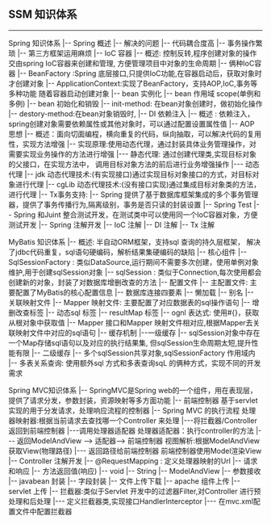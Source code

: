 ## SSM 知识体系
---

Spring 知识体系
  |-- Spring 概述
      |-- 解决的问题
          |-- 代码耦合度高
          |-- 事务操作繁琐
          |-- 第三方框架运用麻烦
  |-- IoC 容器
      |-- 概述: 控制反转,程序创建对象的操作交由spring IoC容器来创建和管理,
      方便管理项目中对象的生命周期
      |-- 俩种IoC容器
          |-- BeanFactory :Spring 底层接口,只提供IoC功能,在容器启动后，获取对象时才创建对象
          |-- ApplicationContext:实现了BeanFactory，支持AOP,IoC,事务等多种功能
                随着容器启动创建对象
      |-- bean 实例化
      |-- bean 作用域 scope(单例和多例)
      |-- bean 初始化和销毁
          |-- init-method: 在bean对象创建时，做初始化操作
          |-- destory-method:在bean对象销毁时,
  |-- DI 依赖注入
      |-- 概述 : 依赖注入，spring创建对象需要依赖属性或其他对象时，可以通过配置设置属性值
  |-- AOP 思想
      |-- 概述：面向切面编程，横向重复的代码，纵向抽取，可以解决代码的复用性，实现方法增强
      |-- 实现原理:使用动态代理，通过封装具体业务管理操作，对需要实现业务操作的方法进行增强
          |--- 静态代理: 通过创建代理类,实现目标对象的父接口，在实现方法中，
              调用目标对象方法的前后进行业务增强操作
          |--- 动态代理
              |-- jdk 动态代理技术:(有实现接口)通过实现目标对象接口的方式，对目标对象进行代理
              |-- cgLib 动态代理技术:(没有接口实现)通过集成目标对象类的方法，进行代理
  |-- Tx事务支持:
      |-- Spring 提供了基于数据库框架集成的多个事务管理器，提供了事务传播行为,隔离级别，事务是否只读的封装设置
  |-- Spring Test
      |-- Spring 和Juint 整合测试开发，在测试类中可以使用同一个IoC容器对象，方便测试开发
  |-- Spring 注解开发
      |-- IoC 注解
      |-- DI 注解
      |-- Tx 注解

MyBatis 知识体系
  |-- 概述: 半自动ORM框架，支持sql 查询的持久层框架，
      解决了jdbc代码重复，sql语句硬编码，解析结果集硬编码的缺陷
  |-- 核心组件
      |-- SqlSessionFactory : 类似DataSource,运行期间不需要多次创建，使用单例对象维护,用于创建sqlSession对象
      |-- sqlSession : 类似于Connection,每次使用都会创建新的对象，封装了对数据库增删改查的方法
  |-- 配置文件
      |-- 主配置文件: 主要配置了MyBatis的核心配置信息
          |-- 数据库连接四要素
          |-- 懒加载
          |-- 别名
          |-- 关联映射文件
      |-- Mapper 映射文件: 主要配置了对应数据表的sql操作语句
          |-- 增删改查标签
          |-- 动态sql 标签
          |-- resultMap 标签
          |-- ognl 表达式: 使用#{}，获取从根对象中获取值
      |-- Mapper 接口和Mapper 映射文件相对应,根据Mapper去关联映射文件中对应的sql语句
  |-- 缓存机制
      |--一级缓存
          |-- sqlSession对象中存在一个Map存储sql语句以及对应的执行结果集,
            但sqlSession生命周期太短,提升性能有限
      |-- 二级缓存
          |-- 多个sqlSession共享对象,sqlSessionFactory 作用域内
  |-- 多表关系查询: 使用额外sql 方式和多表查询sqL 的俩种方式，实现不同的开发需求

Spring MVC知识体系
  |-- SpringMVC是Spring web的一个组件，用在表现层，提供了请求分发，参数封装，资源映射等多方面功能
  |-- 前端控制器 基于servlet实现的用于分发请求，处理响应流程的控制器
  |-- Spring MVC 的执行流程
        处理器映射器:根据当前请求去查找哪一个Controller 来处理
            |---将拦截器/Controller返回到前端控制器
            |---调用处理器适配器
        处理器适配器：执行controller的方法
            |--- 返回ModelAndView --> 适配器--> 前端控制器
        视图解析:根据ModelAndView 获取View(物理路径)
            |--- 返回路径给前端控制器
        前端控制器使用Model渲染View
  |-- Controller 注解开发
      |-- @RequestMapping : 定义处理器映射的Url
  |-- 请求和响应
      |-- 方法返回值(响应)
        |-- void
        |-- String
        |-- ModelAndView
      |-- 参数接收
        |-- javabean 封装
        |-- 字段封装
  |-- 文件上传下载
        |-- apache 组件上传
        |-- servlet 上传
  |-- 拦截器:类似于Servlet 开发中的过滤器Filter,对Controller 进行预处理和后处理
        |--- 定义拦截器类,实现接口HandlerInterceptor
        |--- 在mvc.xml配置文件中配置拦截器
